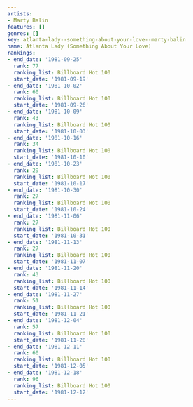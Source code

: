 ```yaml
---
artists:
- Marty Balin
features: []
genres: []
key: atlanta-lady--something-about-your-love--marty-balin
name: Atlanta Lady (Something About Your Love)
rankings:
- end_date: '1981-09-25'
  rank: 77
  ranking_list: Billboard Hot 100
  start_date: '1981-09-19'
- end_date: '1981-10-02'
  rank: 60
  ranking_list: Billboard Hot 100
  start_date: '1981-09-26'
- end_date: '1981-10-09'
  rank: 43
  ranking_list: Billboard Hot 100
  start_date: '1981-10-03'
- end_date: '1981-10-16'
  rank: 34
  ranking_list: Billboard Hot 100
  start_date: '1981-10-10'
- end_date: '1981-10-23'
  rank: 29
  ranking_list: Billboard Hot 100
  start_date: '1981-10-17'
- end_date: '1981-10-30'
  rank: 27
  ranking_list: Billboard Hot 100
  start_date: '1981-10-24'
- end_date: '1981-11-06'
  rank: 27
  ranking_list: Billboard Hot 100
  start_date: '1981-10-31'
- end_date: '1981-11-13'
  rank: 27
  ranking_list: Billboard Hot 100
  start_date: '1981-11-07'
- end_date: '1981-11-20'
  rank: 43
  ranking_list: Billboard Hot 100
  start_date: '1981-11-14'
- end_date: '1981-11-27'
  rank: 51
  ranking_list: Billboard Hot 100
  start_date: '1981-11-21'
- end_date: '1981-12-04'
  rank: 57
  ranking_list: Billboard Hot 100
  start_date: '1981-11-28'
- end_date: '1981-12-11'
  rank: 60
  ranking_list: Billboard Hot 100
  start_date: '1981-12-05'
- end_date: '1981-12-18'
  rank: 96
  ranking_list: Billboard Hot 100
  start_date: '1981-12-12'
---
```


